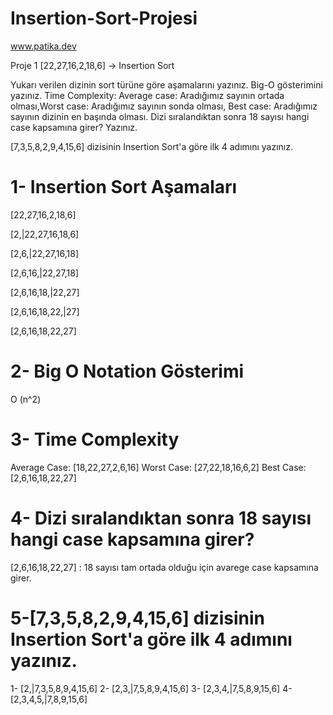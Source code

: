 # Insertion-Sort-Projesi
www.patika.dev


Proje 1
[22,27,16,2,18,6] -> Insertion Sort

Yukarı verilen dizinin sort türüne göre aşamalarını yazınız.
Big-O gösterimini yazınız.
Time Complexity: Average case: Aradığımız sayının ortada olması,Worst case: Aradığımız sayının sonda olması, Best case: Aradığımız sayının dizinin en başında olması.
Dizi sıralandıktan sonra 18 sayısı hangi case kapsamına girer? Yazınız.


[7,3,5,8,2,9,4,15,6] dizisinin Insertion Sort'a göre ilk 4 adımını yazınız.


# 1- Insertion Sort Aşamaları

  [22,27,16,2,18,6]
  
  [2,|22,27,16,18,6]
  
  [2,6,|22,27,16,18]
  
  [2,6,16,|22,27,18]
  
  [2,6,16,18,|22,27]
  
  [2,6,16,18,22,|27]
  
  [2,6,16,18,22,27]


# 2- Big O Notation Gösterimi

  O (n^2)
  
# 3- Time Complexity

  Average Case: [18,22,27,2,6,16]
  Worst Case: [27,22,18,16,6,2]
  Best Case: [2,6,16,18,22,27]

# 4- Dizi sıralandıktan sonra 18 sayısı hangi case kapsamına girer?
  
  [2,6,16,18,22,27] : 18 sayısı tam ortada olduğu için avarege case kapsamına girer.
  

# 5-[7,3,5,8,2,9,4,15,6] dizisinin Insertion Sort'a göre ilk 4 adımını yazınız.

  1- [2,|7,3,5,8,9,4,15,6]
  2- [2,3,|7,5,8,9,4,15,6]
  3- [2,3,4,|7,5,8,9,15,6]
  4- [2,3,4,5,|7,8,9,15,6]


















